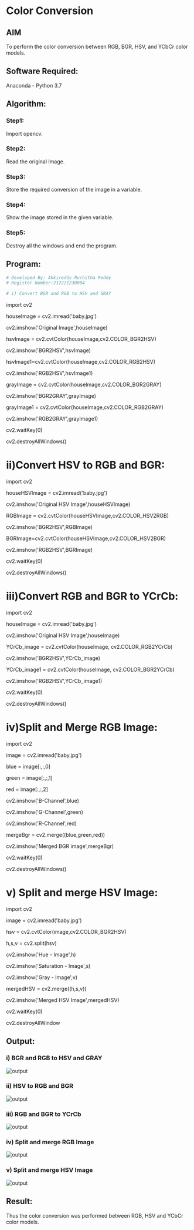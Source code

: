 # Color Conversion
## AIM
To perform the color conversion between RGB, BGR, HSV, and YCbCr color models.

## Software Required:
Anaconda - Python 3.7
## Algorithm:
### Step1:
Import opencv.

### Step2:
Read the original Image.

### Step3:
Store the required conversion of the image in a variable.

### Step4:
 Show the image stored in the given variable.

### Step5:
Destroy all the windows and end the program.

## Program:
```python
# Developed By: Akkireddy Ruchitha Reddy
# Register Number:212221230004

# i) Convert BGR and RGB to HSV and GRAY
```
import cv2

houseImage = cv2.imread('baby.jpg')

cv2.imshow('Original Image',houseImage)

hsvImage = cv2.cvtColor(houseImage,cv2.COLOR_BGR2HSV)

cv2.imshow('BGR2HSV',hsvImage)

hsvImage1=cv2.cvtColor(houseImage,cv2.COLOR_RGB2HSV)

cv2.imshow('RGB2HSV',hsvImage1)

grayImage = cv2.cvtColor(houseImage,cv2.COLOR_BGR2GRAY)

cv2.imshow('BGR2GRAY',grayImage)

grayImage1 = cv2.cvtColor(houseImage,cv2.COLOR_RGB2GRAY)

cv2.imshow('RGB2GRAY',grayImage1)

cv2.waitKey(0)

cv2.destroyAllWindows()

# ii)Convert HSV to RGB and BGR:

import cv2

houseHSVImage = cv2.imread('baby.jpg')

cv2.imshow('Original HSV Image',houseHSVImage)

RGBImage = cv2.cvtColor(houseHSVImage,cv2.COLOR_HSV2RGB)

cv2.imshow('BGR2HSV',RGBImage)

BGRImage=cv2.cvtColor(houseHSVImage,cv2.COLOR_HSV2BGR)

cv2.imshow('RGB2HSV',BGRImage)

cv2.waitKey(0)

cv2.destroyAllWindows()



# iii)Convert RGB and BGR to YCrCb:

import cv2

houseImage = cv2.imread('baby.jpg')

cv2.imshow('Original HSV Image',houseImage)

YCrCb_image = cv2.cvtColor(houseImage, cv2.COLOR_RGB2YCrCb)

cv2.imshow('BGR2HSV',YCrCb_image)

YCrCb_image1 = cv2.cvtColor(houseImage, cv2.COLOR_BGR2YCrCb)

cv2.imshow('RGB2HSV',YCrCb_image1)

cv2.waitKey(0)

cv2.destroyAllWindows()





# iv)Split and Merge RGB Image:

import cv2

image = cv2.imread('baby.jpg')

blue = image[:,:,0]

green = image[:,:,1]

red = image[:,:,2]

cv2.imshow('B-Channel',blue)

cv2.imshow('G-Channel',green)

cv2.imshow('R-Channel',red)

mergeBgr = cv2.merge((blue,green,red))

cv2.imshow('Merged BGR image',mergeBgr)

cv2.waitKey(0)

cv2.destroyAllWindows()





# v) Split and merge HSV Image:

import cv2

image = cv2.imread('baby.jpg')

hsv = cv2.cvtColor(image,cv2.COLOR_BGR2HSV)

h,s,v = cv2.split(hsv)

cv2.imshow('Hue - Image',h)

cv2.imshow('Saturation - Image',s)

cv2.imshow('Gray - Image',v)

mergedHSV = cv2.merge((h,s,v))

cv2.imshow('Merged HSV Image',mergedHSV)

cv2.waitKey(0)

cv2.destroyAllWindow


## Output:

### i) BGR and RGB to HSV and GRAY
![output](https://github.com/RuchithaReddy28/Color-Conversion/blob/main/R11.png?raw=true)

### ii) HSV to RGB and BGR
![output](https://github.com/RuchithaReddy28/Color-Conversion/blob/main/R12.png?raw=true)


### iii) RGB and BGR to YCrCb
![output](https://github.com/RuchithaReddy28/Color-Conversion/blob/main/R3.PNG?raw=true)


### iv) Split and merge RGB Image
![output](https://github.com/RuchithaReddy28/Color-Conversion/blob/main/R4.PNG?raw=true)


### v) Split and merge HSV Image
![output](https://github.com/RuchithaReddy28/Color-Conversion/blob/main/R5.PNG?raw=true)

## Result:
Thus the color conversion was performed between RGB, HSV and YCbCr color models.
